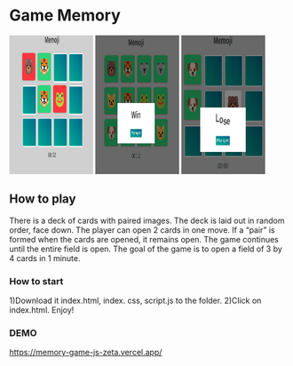 # Game Memory 
<img src="https://github.com/malmakova-na/memory_game_js/blob/master/screenshots/Screenshot%20from%202021-02-06%2016-23-10.png" width="30%" height="250px"></img>
<img src="https://github.com/malmakova-na/memory_game_js/blob/master/screenshots/Screenshot%20from%202021-02-06%2016-23-47.png" width="30%" height="250px"></img>
<img src="https://github.com/malmakova-na/memory_game_js/blob/master/screenshots/Screenshot%20from%202021-02-06%2016-54-52.png" width ="30%" height="250px"></img>
## How to play
There is a deck of cards with paired images. The deck is laid out in random order, face down. The player can open 2 cards in one move. If a “pair” is formed when the cards are opened, it remains open. The game continues until the entire field is open.
The goal of the game is to open a field of 3 by 4 cards in 1 minute.
### How to start 
1)Download it index.html, index. css, script.js to the folder. 
2)Click on index.html. 
Enjoy!
### DEMO
https://memory-game-js-zeta.vercel.app/
